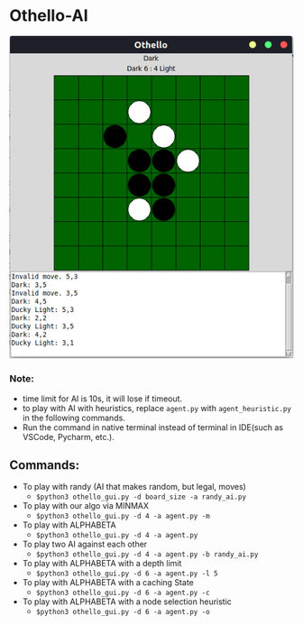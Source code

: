 # Othello-AI
![plot](./othello_gui_img.png)
### Note: 
- time limit for AI is 10s, it will lose if timeout.
- to play with AI with heuristics, replace ```agent.py``` with ```agent_heuristic.py``` in the following commands.
- Run the command in native terminal instead of terminal in IDE(such as VSCode, Pycharm, etc.).
## Commands:
- To play with randy (AI that makes random, but legal, moves)
    - ```$python3 othello_gui.py -d board_size -a randy_ai.py```
- To play with our algo via MINMAX
    - ```$python3 othello_gui.py -d 4 -a agent.py -m```
- To play with ALPHABETA
    - ```$python3 othello_gui.py -d 4 -a agent.py```
- To play two AI against each other
    - ```$python3 othello_gui.py -d 4 -a agent.py -b randy_ai.py```
- To play with ALPHABETA with a depth limit
    - ```$python3 othello_gui.py -d 6 -a agent.py -l 5```
- To play with ALPHABETA with a caching State
    - ```$python3 othello_gui.py -d 6 -a agent.py -c```
- To play with ALPHABETA with a node selection heuristic
    - ```$python3 othello_gui.py -d 6 -a agent.py -o```
